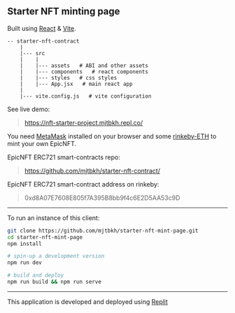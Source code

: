 ## Starter NFT minting page

Built using [React](https://reactjs.org/) & [Vite](https://vitejs.dev/).

```
-- starter-nft-contract
	|
	|--- src
	|	 |
	|	 |--- assets   # ABI and other assets
	|	 |--- components   # react components
	|	 |--- styles   # css styles
	|	 |--- App.jsx   # main react app
	|
	|--- vite.config.js   # vite configuration
```
See live demo:
> https://nft-starter-project.mjtbkh.repl.co/

You need [MetaMask](https://metamask.io/download/) installed on your browser and some [rinkeby-ETH](https://faucets.chain.link/rinkeby) to mint your own EpicNFT.

EpicNFT ERC721 smart-contracts repo:
> https://github.com/mjtbkh/starter-nft-contract/

EpicNFT ERC721 smart-contract address on rinkeby:
> 0xd8A07E7608E805f7A395B8bb9f4c6E2D5AA53c9D

---
To run an instance of this client:

```bash
git clone https://github.com/mjtbkh/starter-nft-mint-page.git
cd starter-nft-mint-page
npm install

# spin-up a development version
npm run dev

# build and deploy
npm run build && npm run serve
```

---

This application is developed and deployed using [Replit](https://replite.com/~)